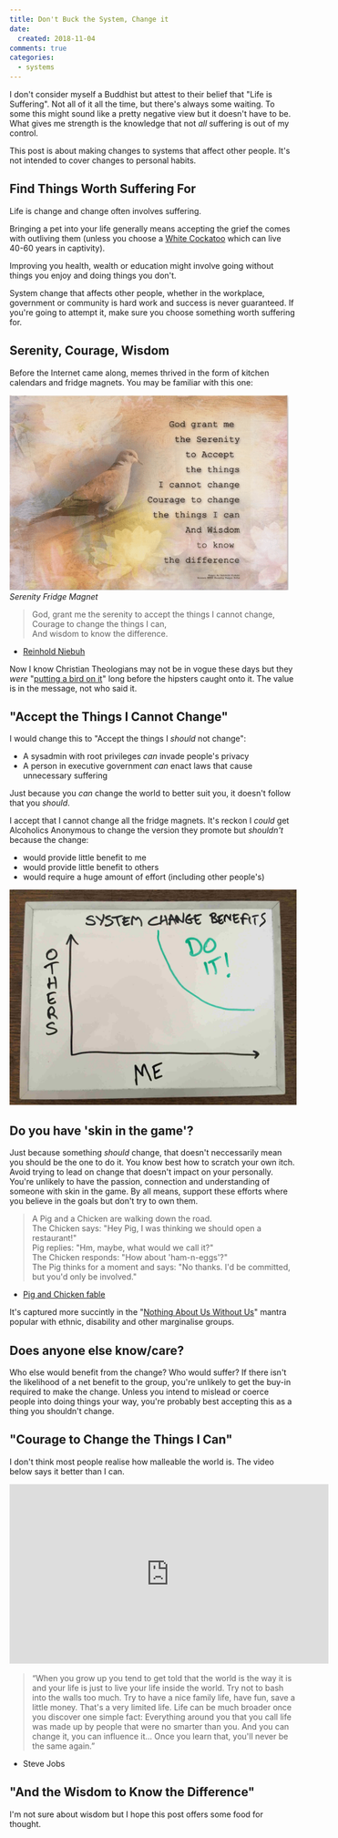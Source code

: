 ```yaml
---
title: Don't Buck the System, Change it
date:
  created: 2018-11-04
comments: true
categories:
  - systems
---
```


I don't consider myself a Buddhist but attest to their belief that "Life is
Suffering". Not all of it all the time, but there's always some waiting. To some
this might sound like a pretty negative view but it doesn't have to be. What
gives me strength is the knowledge that not _all_ suffering is out of my
control.

This post is about making changes to systems that affect other people. It's not
intended to cover changes to personal habits.

## Find Things Worth Suffering For

Life is change and change often involves suffering.

Bringing a pet into your life generally means accepting the grief the comes with
outliving them (unless you choose a [White Cockatoo][cocky] which can live 40-60
years in captivity).

Improving you health, wealth or education might involve going without things you
enjoy and doing things you don't.

System change that affects other people, whether in the workplace, government or
community is hard work and success is never guaranteed. If you're going to
attempt it, make sure you choose something worth suffering for.

## Serenity, Courage, Wisdom

Before the Internet came along, memes thrived in the form of kitchen calendars
and fridge magnets. You may be familiar with this one:

![Serenity Fridge Magnet](../images/serenity.png) _Serenity Fridge Magnet_

> God, grant me the serenity to accept the things I cannot change,  
> Courage to change the things I can,  
> And wisdom to know the difference.

- [Reinhold Niebuh](https://en.wikipedia.org/wiki/Serenity_Prayer)

Now I know Christian Theologians may not be in vogue these days but they _were_
"[putting a bird on it][put-a-bird-on-it]" long before the hipsters caught onto
it. The value is in the message, not who said it.

## "Accept the Things I Cannot Change"

I would change this to "Accept the things I _should_ not change":

- A sysadmin with root privileges _can_ invade people's privacy
- A person in executive government _can_ enact laws that cause unnecessary
  suffering

Just because you _can_ change the world to better suit you, it doesn't follow
that you _should_.

I accept that I cannot change all the fridge magnets. It's reckon I _could_ get
Alcoholics Anonymous to change the version they promote but _shouldn't_ because
the change:

- would provide little benefit to me
- would provide little benefit to others
- would require a huge amount of effort (including other people's)

![maybe do it](../images/maybe-do-it.jpg)

## Do you have 'skin in the game'?

Just because something _should_ change, that doesn't neccessarily mean you
should be the one to do it. You know best how to scratch your own itch. Avoid
trying to lead on change that doesn't impact on your personally. You're unlikely
to have the passion, connection and understanding of someone with skin in the
game. By all means, support these efforts where you believe in the goals but
don't try to own them.

> A Pig and a Chicken are walking down the road.  
> The Chicken says: "Hey Pig, I was thinking we should open a restaurant!"  
> Pig replies: "Hm, maybe, what would we call it?"  
> The Chicken responds: "How about 'ham-n-eggs'?"  
> The Pig thinks for a moment and says: "No thanks. I'd be committed, but you'd
> only be involved."

- [Pig and Chicken fable](https://en.wikipedia.org/wiki/Reinhold_Niebuhr)

It's captured more succintly in the "[Nothing About Us Without
Us][nothing-about-us]" mantra popular with ethnic, disability and other
marginalise groups.

## Does anyone else know/care?

Who else would benefit from the change? Who would suffer? If there isn't the
likelihood of a net benefit to the group, you're unlikely to get the buy-in
required to make the change. Unless you intend to mislead or coerce people into
doing things your way, you're probably best accepting this as a thing you
shouldn't change.

## "Courage to Change the Things I Can"

I don't think most people realise how malleable the world is. The video below
says it better than I can.

<iframe width="560" height="315" src="https://www.youtube.com/embed/zklbZR9025Y" frameborder="0" allow="accelerometer; autoplay; encrypted-media; gyroscope; picture-in-picture" allowfullscreen></iframe>

> “When you grow up you tend to get told that the world is the way it is and
> your life is just to live your life inside the world. Try not to bash into the
> walls too much. Try to have a nice family life, have fun, save a little money.
> That's a very limited life. Life can be much broader once you discover one
> simple fact: Everything around you that you call life was made up by people
> that were no smarter than you. And you can change it, you can influence it…
> Once you learn that, you'll never be the same again.”

- Steve Jobs

## "And the Wisdom to Know the Difference"

I'm not sure about wisdom but I hope this post offers some food for thought.

[put-a-bird-on-it]: https://www.youtube.com/watch?v=iHmLljk2t8M
[cocky]: https://en.wikipedia.org/wiki/White_cockatoo
[pig-and-chicken]: https://en.wikipedia.org/wiki/Reinhold_Niebuhr
[nothing-about-us]: https://en.wikipedia.org/wiki/Nothing_About_Us_Without_Us
